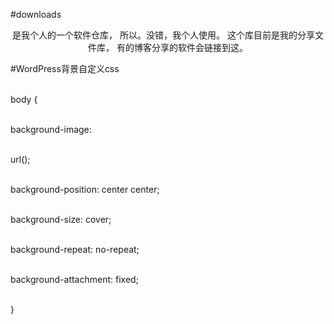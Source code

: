 ﻿#downloads
<center>是我个人的一个软件仓库，
所以。没错，我个人使用。
这个库目前是我的分享文件库，
有的博客分享的软件会链接到这。
  </center>
  
  
﻿#WordPress背景自定义css
<p> 
<br> body {<p> 
<br> background-image:<p> 
 <br> url();<p> 
    <br> background-position: center center;<p> 
    <br> background-size: cover;<p> 
    <br> background-repeat: no-repeat;<p> 
<br> background-attachment: fixed;<p> 
<br> }<p> 
<br> 
